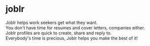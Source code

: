 joblr
=====

Joblr helps work seekers get what they want.<br>
You don't have time for resumes and cover letters, companies either.<br>
Joblr profiles are quick to create, share and reply to.<br>
Everybody's time is precious, Joblr helps you make the best of it!